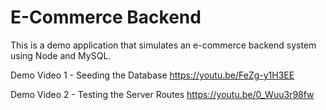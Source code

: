 # E-Commerce Backend
This is a demo application that simulates an e-commerce backend system using Node and MySQL.

Demo Video 1 - Seeding the Database
https://youtu.be/FeZg-y1H3EE

Demo Video 2 - Testing the Server Routes
https://youtu.be/0_Wuu3r98fw